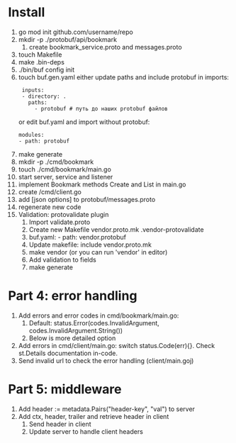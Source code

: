 # Install

1. go mod init github.com/username/repo
2. mkdir -p ./protobuf/api/bookmark
   1. create bookmark_service.proto and messages.proto
3. touch Makefile
4. make .bin-deps
5. ./bin/buf config init
6. touch buf.gen.yaml
   either update paths and include protobuf in imports: 
   ```
    inputs:
    - directory: .
      paths:
        - protobuf # путь до наших protobuf файлов
   ```
   or edit buf.yaml and import without protobuf:
   ```
   modules:
   - path: protobuf
   ```
7. make generate
8. mkdir -p ./cmd/bookmark
9. touch ./cmd/bookmark/main.go
10. start server, service and listener
11. implement Bookmark methods Create and List in main.go
12. create /cmd/client.go
13. add [json options] to protobuf/messages.proto 
14. regenerate new code
15. Validation: protovalidate plugin 
    1. Import validate.proto
    2. Create new Makefile vendor.proto.mk .vendor-protovalidate
    3. buf.yaml: - path: vendor.protobuf
    4. Update makefile: include vendor.proto.mk
    5. make vendor (or you can run 'vendor' in editor)
    6. Add validation to fields
    7. make generate

# Part 4: error handling

1. Add errors and error codes in cmd/bookmark/main.go: 
   1. Default: status.Error(codes.InvalidArgument, codes.InvalidArgument.String())
   2. Below is more detailed option
2. Add errors in cmd/client/main.go: switch status.Code(err){}. Check st.Details documentation in-code.
3. Send invalid url to check the error handling (client/main.goj)

# Part 5: middleware

1. Add header := metadata.Pairs("header-key", "val") to server
2. Add ctx, header, trailer and retrieve header in client
   1. Send header in client
   2. Update server to handle client headers